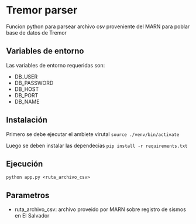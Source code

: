 # Tremor parser

Funcion python para parsear archivo csv proveniente del MARN para poblar base de datos de Tremor

## Variables de entorno

Las variables de entorno requeridas son:

- DB_USER
- DB_PASSWORD
- DB_HOST
- DB_PORT
- DB_NAME

## Instalación

Primero se debe ejecutar el ambiete virutal
`source ./venv/bin/activate`

Luego se deben instalar las dependecias
`pip install -r requirements.txt`

## Ejecución

`python app.py <ruta_archivo_csv>`

## Parametros

- ruta_archivo_csv: archivo proveido por MARN sobre registro de sismos en El Salvador
